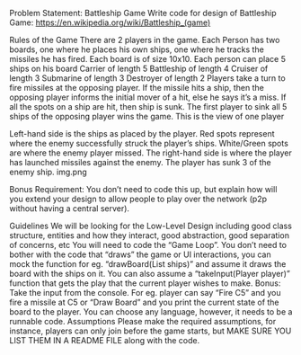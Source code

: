 Problem Statement: Battleship Game
Write code for design of Battleship Game: https://en.wikipedia.org/wiki/Battleship_(game)

Rules of the Game
There are 2 players in the game.
Each Person has two boards, one where he places his own ships, one where he tracks the missiles he has fired. Each board is of size 10x10.
Each person can place 5 ships on his board
Carrier of length 5
Battleship of length 4
Cruiser of length 3
Submarine of length 3
Destroyer of length 2
Players take a turn to fire missiles at the opposing player. If the missile hits a ship, then the opposing player informs the initial mover of a hit, else he says it’s a miss. If all the spots on a ship are hit, then ship is sunk.
The first player to sink all 5 ships of the opposing player wins the game.
This is the view of one player

Left-hand side is the ships as placed by the player. Red spots represent where the enemy successfully struck the player’s ships.
White/Green spots are where the enemy player missed.
The right-hand side is where the player has launched missiles against the enemy.
The player has sunk 3 of the enemy ship.
img.png

Bonus Requirement:
You don’t need to code this up, but explain how will you extend your design to allow people to play over the network (p2p without having a central server).

Guidelines
We will be looking for the Low-Level Design including good class structure, entities and how they interact, good abstraction, good separation of concerns, etc
You will need to code the “Game Loop”.
You don’t need to bother with the code that “draws” the game or UI interactions, you can mock the function for eg. “drawBoard(List ships)” and assume it draws the board with the ships on it. You can also assume a “takeInput(Player player)” function that gets the play that the current player wishes to make.
Bonus: Take the input from the console. For eg. player can say “Fire C5” and you fire a missile at C5 or “Draw Board” and you print the current state of the board to the player.
You can choose any language, however, it needs to be a runnable code.
Assumptions
Please make the required assumptions, for instance, players can only join before the game starts, but MAKE SURE YOU LIST THEM IN A README FILE along with the code.